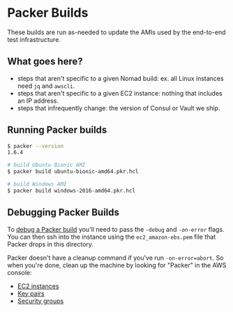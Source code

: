 # Packer Builds

These builds are run as-needed to update the AMIs used by the end-to-end test infrastructure.


## What goes here?

* steps that aren't specific to a given Nomad build: ex. all Linux instances need `jq` and `awscli`.
* steps that aren't specific to a given EC2 instance: nothing that includes an IP address.
* steps that infrequently change: the version of Consul or Vault we ship.


## Running Packer builds

```sh
$ packer --version
1.6.4

# build Ubuntu Bionic AMI
$ packer build ubuntu-bionic-amd64.pkr.hcl

# build Windows AMI
$ packer build windows-2016-amd64.pkr.hcl
```

## Debugging Packer Builds

To [debug a Packer build](https://www.packer.io/docs/other/debugging.html)
you'll need to pass the `-debug` and `-on-error` flags. You can then ssh into
the instance using the `ec2_amazon-ebs.pem` file that Packer drops in this
directory.

Packer doesn't have a cleanup command if you've run `-on-error=abort`. So when
you're done, clean up the machine by looking for "Packer" in the AWS console:
* [EC2 instances](https://console.aws.amazon.com/ec2/home?region=us-east-1#Instances:search=Packer;sort=tag:Name)
* [Key pairs](https://console.aws.amazon.com/ec2/v2/home?region=us-east-1#KeyPairs:search=packer;sort=keyName)
* [Security groups](https://console.aws.amazon.com/ec2/v2/home?region=us-east-1#SecurityGroups:search=packer;sort=groupName)
